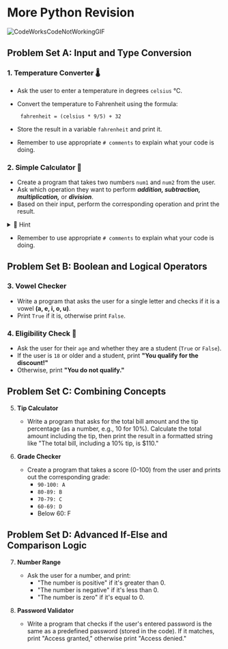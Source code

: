 # More Python Revision

![CodeWorksCodeNotWorkingGIF](https://github.com/user-attachments/assets/6b603f81-efd5-4dad-81fe-b00b7d802833)


## Problem Set A: Input and Type Conversion
### 1. Temperature Converter 🌡️
    
- Ask the user to enter a temperature in degrees `celsius` ℃.
- Convert the temperature to Fahrenheit using the formula:

    ````
     fahrenheit = (celsius * 9/5) + 32
    ````

- Store the result in a variable `fahrenheit` and print it.

- Remember to use appropriate `# comments` to explain what your code is doing.


    >
    > 

### 2. Simple Calculator 🧮

- Create a program that takes two numbers ``num1`` and ``num2`` from the user.
- Ask which operation they want to perform _**addition, subtraction, multiplication,**_ or **_division_**.
- Based on their input, perform the corresponding operation and print the result.

<details>

<summary> 👀 Hint </summary>

````python
# Add comments to explain what your code is doing.
num1 = 
num2 = 

addition_result = 

print("Division Result = ")

````
  
</details>

- Remember to use appropriate `# comments` to explain what your code is doing.

## Problem Set B: Boolean and Logical Operators 
### 3. Vowel Checker

- Write a program that asks the user for a single letter and checks if it is a vowel **(a, e, i, o, u)**. 
- Print `True` if it is, otherwise print `False`.

### 4. Eligibility Check 🪪

- Ask the user for their ``age`` and whether they are a student (``True`` or ``False``).
- If the user is ``18`` or older and a student, print **"You qualify for the discount!"**
- Otherwise, print **"You do not qualify."**

## Problem Set C: Combining Concepts
5. **Tip Calculator**
    - Write a program that asks for the total bill amount and the tip percentage (as a number, e.g., 10 for 10%). Calculate the total amount including the tip, then print the result in a formatted string like "The total bill, including a 10% tip, is $110."

6. **Grade Checker**
    - Create a program that takes a score (0-100) from the user and prints out the corresponding grade:
      - `90-100: A`
      - `80-89: B`
      - `70-79: C`
      - `60-69: D`
      - Below 60: F

## Problem Set D: Advanced If-Else and Comparison Logic
7. **Number Range**
    - Ask the user for a number, and print:
      - "The number is positive" if it's greater than 0.
      - "The number is negative" if it's less than 0.
      - "The number is zero" if it's equal to 0.

8. **Password Validator**
    - Write a program that checks if the user's entered password is the same as a predefined password (stored in the code). If it matches, print "Access granted," otherwise print "Access denied."


